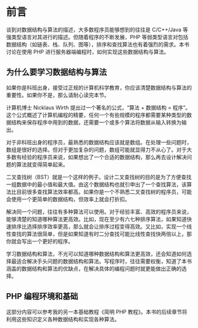 # 前言

谈到对数据结构与算法的描述，大多数程序员能够想到的往往是 C/C++/Java 等强类型语言对其进行的描述。但随着程序的不断发展，PHP 等弱类型语言对包括数据结构（如链表、栈、队列、图等），排序和查找算法也有着强烈的需求。本书讨论在使用 PHP 进行服务器端编程时，如何实现这些数据结构与算法。

## 为什么要学习数据结构与算法

如果你是科班出身，接受过正规的计算机科学教育，你应该清楚数据结构与算法的重要性。如果你不是，那么请耐心读完本节。

计算机博士 Nicklaus Wirth 提出过一个著名的公式，“算法 + 数据结构 = 程序”。这个公式概述了计算机编程的精要，任何一个有些规模的程序都需要某种类型的数据结构来保存程序中用到的数据，还需要一个或多个算法将数据从输入转换为输出。

对于非科班出身的程序员，最熟悉的数据结构应该就是数组。在处理一些问题时，数组是很好的选择。但对于更加复杂的问题，数组可能就显得力不从心了。对于大多数有经验的程序员来说，如果想出了一个合适的数据结构，那么再去设计解决问题的算法就变得简单起来。

二叉查找树（BST）就是一个这样的例子。设计二叉查找树的目的是为了方便查找一组数据中的最小值和最大值。由这个数据结构也就引申出了一个查找算法，该算法比目前很多查找算法效率都高。如果你是一个不熟悉二叉查找树的程序员，可能会使用一个更简单的数据结构，但效率上就会打折扣。

解决同一个问题，往往有多种算法可以使用。对于经验丰富、高效的程序员来说，能够清楚的知道哪种算法更高效。比如，现在至少有六七种排序算法，如果知道快速排序比选择排序效率更高，那么就会让排序过程变得高效。又比如，实现一个线性查找的算法很简单，但是如果知道有时二分查找可能比线性查找快两倍以上，那你就会写出一个更好的程序。

学习数据结构和算法，不光可以知道哪种数据结构和算法更高效，还会知道如何选择最适合解决手头问题的数据结构和算法。写程序时，往往需要权衡，知道了本书涵盖的数据结构和算法的优缺点，在解决具体的编程问题时就更能做出正确的选择。

## PHP 编程环境和基础

这部分内容可以参考我的另一本基础教程《简明 PHP 教程》。本书的后续章节将利用这些知识定义各种数据结构和实现各种算法。
